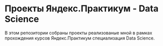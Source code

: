 # Проекты Яндекс.Практикум - Data Science
В этом репозитории собраны проекты реализованые мной в рамках прохождения курсов Яндекс.Практикум специализация Data Science.
